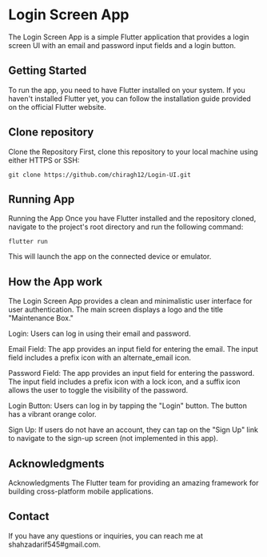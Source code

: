 
# Login Screen App
The Login Screen App is a simple Flutter application that provides a login screen UI with an email and password input fields and a login button.





## Getting Started
To run the app, you need to have Flutter installed on your system. If you haven't installed Flutter yet, you can follow the installation guide provided on the official Flutter website.
## Clone repository
Clone the Repository
First, clone this repository to your local machine using either HTTPS or SSH:
```
git clone https://github.com/chiragh12/Login-UI.git
```
## Running App
Running the App
Once you have Flutter installed and the repository cloned, navigate to the project's root directory and run the following command:
```
flutter run
```
This will launch the app on the connected device or emulator.
## How the App work
The Login Screen App provides a clean and minimalistic user interface for user authentication. The main screen displays a logo and the title "Maintenance Box."

Login: Users can log in using their email and password.

Email Field: The app provides an input field for entering the email. The input field includes a prefix icon with an alternate_email icon.

Password Field: The app provides an input field for entering the password. The input field includes a prefix icon with a lock icon, and a suffix icon allows the user to toggle the visibility of the password.

Login Button: Users can log in by tapping the "Login" button. The button has a vibrant orange color.

Sign Up: If users do not have an account, they can tap on the "Sign Up" link to navigate to the sign-up screen (not implemented in this app).
## Acknowledgments
Acknowledgments
The Flutter team for providing an amazing framework for building cross-platform mobile applications.
## Contact
If you have any questions or inquiries, you can reach me at shahzadarif545#gmail.com.
